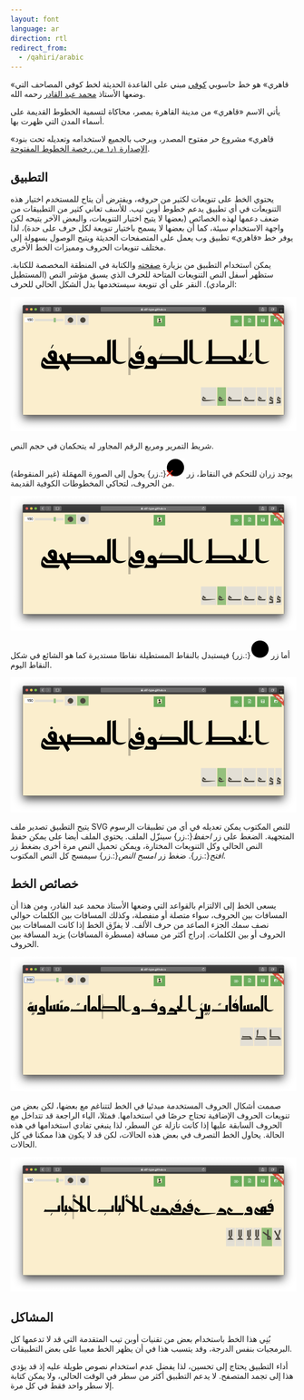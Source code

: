 ```yaml
---
layout: font
language: ar
direction: rtl
redirect_from:
  - /qahiri/arabic
---
```


«قاهري» هو خط حاسوبي [كوفي] مبني على القاعدة الحديثة لخط كوفي المصاحف التي وضعها الأستاذ [محمد عبد القادر] رحمه الله.

يأتي الاسم «قاهري» من مدينة القاهرة بمصر، محاكاة لتسمية الخطوط القديمة على أسماء المدن التي ظهرت بها.

«قاهري» مشروع حر مفتوح المصدر، ويرحب بالجميع لاستخدامه وتعديله تحت بنود [الإصدارة ١٫١ من رخصة الخطوط المفتوحة][5].

## التطبيق
يحتوي الخط على تنويعات لكثير من حروفه، ويفترض أن يتاح للمستخدم اختيار هذه التنويعات في أي تطبيق يدعم خطوط أوبن تيب. للأسف تعاني كثير من التطبيقات من ضعف دعمها لهذه الخصائص (بعضها لا يتيح اختيار التنويعات، والبعض الآخر يتيحه لكن واجهة الاستخدام سيئة، كما أن بعضها لا يسمح باختيار تنويعة لكل حرف على حدة)، لذا يوفر خط «قاهري» تطبيق وب يعمل على المتصفحات الحديثة ويتيح الوصول بسهولة إلى مختلف تنويعات الحروف ومميزات الخط الأخرى.

يمكن استخدام التطبيق من بزيارة [صفحته][4] والكتابة في المنطقة المخصصة للكتابة. ستظهر أسفل النص التنويعات المتاحة للحرف الذي يسبق مؤشر النص (المستطيل الرمادي). النقر على أي تنويعة سيستخدمها بدل الشكل الحالي للحرف:

![لقطة شاشة للتطبيق في الوضع المبدئي](/assets/images/qahiri/screenshot.png)

شريط التمرير ومربع الرقم المجاور له يتحكمان في حجم النص.

يوجد زران للتحكم في النقاط، زر ![إزالة النقاط](/assets/images/app/remove-dots.svg){:.زر} يحول إلى الصورة المهمَلة (غير المنقوطة) من الحروف، لتحاكي المخطوطات الكوفية القديمة.

![لقطة شاشة للتطبيق بدون نقاط](/assets/images/qahiri/screenshot-dotless.png)

أما زر ![النقاط المستديرة](/assets/images/app/round-dots.svg){:.زر} فيستبدل بالنقاط
المستطيلة نقاطا مستديرة كما هو الشائع في شكل النقاط اليوم.

![لقطة شاشة للتطبيق بنقاط مستديرة](/assets/images/qahiri/screenshot-rounded-dots.png)

يتيح التطبيق تصدير ملف SVG للنص المكتوب يمكن تعديله في أي من تطبيقات الرسوم المتجهية. الضغط على زر *احفظ*{:.زر} سينزّل الملف. يحتوي الملف أيضا على يمكن حفظ النص الحالي وكل التنويعات المختارة، ويمكن تحميل النص مرة أخرى بضغط زر *افتح*{:.زر}. ضغط زر *امسح النص*{:.زر} سيمسح كل النص المكتوب.

## خصائص الخط
يسعى الخط إلى الالتزام بالقواعد التي وضعها الأستاذ محمد عبد القادر، ومن هذا أن المسافات بين الحروف، سواء متصلة أو منفصلة، وكذلك المسافات بين الكلمات حوالي نصف سمك الجزء الصاعد من حرف الألف. لا يفرِّق الخط إذا كانت المسافات بين الحروف أو بين الكلمات. إدراج أكثر من مسافة (مسطرة المسافات) يزيد المسافة بين الحروف.

![لقطة شاشة توضح المسافات بين الحروف](/assets/images/qahiri/screenshot-spacing.png)

صممت أشكال الحروف المستخدمة مبدئيا في الخط لتتناغم مع بعضها، لكن بعض من تنويعات الحروف الإضافية تحتاج حرصًا في استخدامها. فمثلا، الياء الراجعة قد تتداخل مع الحروف السابقة عليها إذا كانت نازلة عن السطر، لذا ينبغي تفادي استخدامها في هذه الحالة. يحاول الخط التصرف في بعض هذه الحالات، لكن قد لا يكون هذا ممكنا في كل الحالات.

![لقطة شاشة يظهر فيها تداخل بعض الحروف](/assets/images/qahiri/screenshot-clash.png)

## المشاكل
بُنِي هذا الخط باستخدام بعض من تقنيات أوبن تيب المتقدمة التي قد لا تدعمها كل البرمجيات بنفس الدرجة، وقد يتسبب هذا في أن يظهر الخط معيبا على بعض التطبيقات.

أداء التطبيق يحتاج إلى تحسين، لذا يفضل عدم استخدام نصوص طويلة عليه إذ قد يؤدي هذا إلى تجمد المتصفح. لا يدعم التطبيق أكثر من سطر في الوقت الحالي، ولا يمكن كتابة إلا سطر واحد فقط في كل مرة.

[كوفي]: https://ar.wikipedia.org/wiki/خط_كوفي
[محمد عبد القادر]: https://ar.wikipedia.org/wiki/محمد_عبد_القادر_عبد_الله_(خطاط)
[3]: https://github.com/aliftype/qahiri/releases/latest
[4]: https://aliftype.com/qahiri/app/
[5]: https://github.com/aliftype/qahiri/blob/main/OFL.txt
